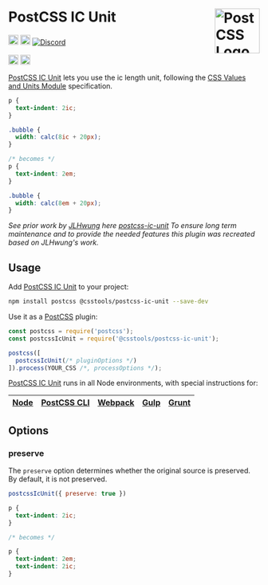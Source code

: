 # PostCSS IC Unit [<img src="https://postcss.github.io/postcss/logo.svg" alt="PostCSS Logo" width="90" height="90" align="right">][postcss]


[<img alt="npm version" src="https://img.shields.io/npm/v/@csstools/postcss-ic-unit.svg" height="20">][npm-url]
[<img alt="Build Status" src="https://github.com/csstools/postcss-plugins/actions/workflows/test.yml/badge.svg?branch=main" height="20">][cli-url]
[<img alt="Discord" src="https://shields.io/badge/Discord-5865F2?logo=discord&logoColor=white">][discord]
<br><br>
[<img alt="Baseline Status" src="https://cssdb.org/images/badges-baseline/ic-unit.svg" height="20">][css-url]
[<img alt="CSS Standard Status" src="https://cssdb.org/images/badges/ic-unit.svg" height="20">][css-url]

[PostCSS IC Unit] lets you use the ic length unit, following the [CSS Values and Units Module] specification.

```css
p {
  text-indent: 2ic;
}

.bubble {
  width: calc(8ic + 20px);
}

/* becomes */
p {
  text-indent: 2em;
}

.bubble {
  width: calc(8em + 20px);
}
```

_See prior work by [JLHwung](https://github.com/JLHwung) here [postcss-ic-unit](https://github.com/JLHwung/postcss-ic-unit)
To ensure long term maintenance and to provide the needed features this plugin was recreated based on JLHwung's work._

## Usage

Add [PostCSS IC Unit] to your project:

```bash
npm install postcss @csstools/postcss-ic-unit --save-dev
```

Use it as a [PostCSS] plugin:

```js
const postcss = require('postcss');
const postcssIcUnit = require('@csstools/postcss-ic-unit');

postcss([
  postcssIcUnit(/* pluginOptions */)
]).process(YOUR_CSS /*, processOptions */);
```

[PostCSS IC Unit] runs in all Node environments, with special
instructions for:

| [Node](INSTALL.md#node) | [PostCSS CLI](INSTALL.md#postcss-cli) | [Webpack](INSTALL.md#webpack) | [Gulp](INSTALL.md#gulp) | [Grunt](INSTALL.md#grunt) |
| --- | --- | --- | --- | --- |

## Options

### preserve

The `preserve` option determines whether the original source
is preserved. By default, it is not preserved.

```js
postcssIcUnit({ preserve: true })
```

```css
p {
  text-indent: 2ic;
}

/* becomes */

p {
  text-indent: 2em;
  text-indent: 2ic;
}
```

[postcss]: https://github.com/postcss/postcss

[cli-url]: https://github.com/csstools/postcss-plugins/actions/workflows/test.yml?query=workflow/test
[css-url]: https://cssdb.org/#ic-unit
[discord]: https://discord.gg/bUadyRwkJS
[npm-url]: https://www.npmjs.com/package/@csstools/postcss-ic-unit

[Gulp PostCSS]: https://github.com/postcss/gulp-postcss
[Grunt PostCSS]: https://github.com/nDmitry/grunt-postcss
[PostCSS]: https://github.com/postcss/postcss
[PostCSS Loader]: https://github.com/postcss/postcss-loader
[CSS Values and Units Module]: https://www.w3.org/TR/css-values-4/#ic
[PostCSS IC Unit]: https://github.com/csstools/postcss-plugins/tree/main/plugins/postcss-ic-unit
